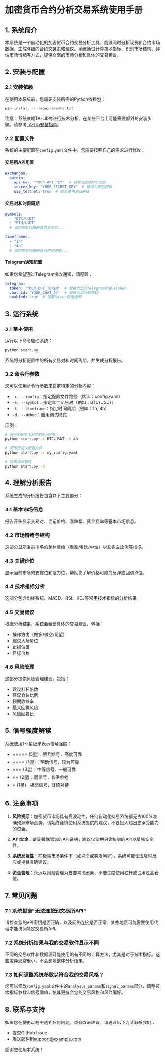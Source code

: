 # 加密货币合约分析交易系统使用手册

## 1. 系统简介

本系统是一个自动化的加密货币合约交易分析工具，能够同时分析现货和合约市场数据，生成详细的合约交易策略建议。系统通过计算技术指标、识别市场结构、评估市场情绪等方式，提供全面的市场分析和具体的交易建议。

## 2. 安装与配置

### 2.1 安装依赖

在使用本系统前，您需要安装所需的Python依赖包：

```bash
pip install -r requirements.txt
```

注意：系统依赖TA-Lib库进行技术分析，在某些平台上可能需要额外的安装步骤。请参考[TA-Lib安装指南](https://github.com/mrjbq7/ta-lib#dependencies)。

### 2.2 配置文件

系统的主要配置在`config.yaml`文件中，您需要按照自己的需求进行修改：

#### 交易所API配置

```yaml
exchanges:
  gateio:
    api_key: "YOUR_API_KEY"  # 替换为您的API密钥
    secret_key: "YOUR_SECRET_KEY"  # 替换为您的密钥
    use_testnet: true  # 是否使用测试网络
```

#### 交易对和时间周期

```yaml
symbols:
  - "BTC/USDT"
  - "ETH/USDT"
  # 添加您感兴趣的其他交易对...

timeframes:
  - "1h"
  - "4h"
  # 添加您感兴趣的其他时间周期...
```

#### Telegram通知配置

如果您希望通过Telegram接收通知，请配置：

```yaml
telegram:
  token: "YOUR_BOT_TOKEN"  # 替换为您的Telegram机器人Token
  chat_id: "YOUR_CHAT_ID"  # 替换为您的聊天ID
  enabled: true  # 设置为true启用通知
```

## 3. 运行系统

### 3.1 基本使用

运行以下命令启动系统：

```bash
python start.py
```

系统将分析配置中的所有交易对和时间周期，并生成分析报告。

### 3.2 命令行参数

您可以使用命令行参数来指定特定的分析内容：

- `-c, --config`：指定配置文件路径（默认：config.yaml）
- `-s, --symbol`：指定单个交易对（例如：BTC/USDT）
- `-t, --timeframe`：指定时间周期（例如：1h, 4h）
- `-d, --debug`：启用调试模式

示例：

```bash
# 仅分析BTC/USDT的4小时图
python start.py -s BTC/USDT -t 4h

# 使用自定义配置文件
python start.py -c my_config.yaml

# 启用调试模式
python start.py -d
```

## 4. 理解分析报告

系统生成的分析报告包含以下主要部分：

### 4.1 基本市场信息

报告开头显示交易对、当前价格、涨跌幅、资金费率等基本市场信息。

### 4.2 市场情绪与结构

这部分显示当前市场的整体情绪（看涨/看跌/中性）以及多空比例等指标。

### 4.3 关键价位

显示当前市场的支撑位和阻力位，帮助您了解价格可能的反弹或回调点位。

### 4.4 技术指标分析

这部分包含均线系统、MACD、RSI、KDJ等常用技术指标的分析结果。

### 4.5 交易建议

根据分析结果，系统会给出具体的交易建议，包括：

- 操作方向（做多/做空/观望）
- 建议入场价位
- 止损位置
- 目标价格

### 4.6 风险管理

这部分提供风险管理建议，包括：

- 建议杠杆倍数
- 建议仓位比例
- 预期收益率
- 最大回撤风险
- 风险回报比

## 5. 信号强度解读

系统使用1-5星级来表示信号强度：

- ⭐⭐⭐⭐⭐ (5星)：强烈信号，高度可靠
- ⭐⭐⭐⭐ (4星)：明确信号，较为可靠
- ⭐⭐⭐ (3星)：中等信号，一般可靠
- ⭐⭐ (2星)：弱信号，仅供参考
- ⭐ (1星)：极弱信号，谨慎对待

## 6. 注意事项

1. **风险提示**：加密货币市场具有高波动性，任何自动化交易系统都无法100%准确预测市场走势。请始终谨慎使用系统提供的建议，不要投入超出您承受能力的资金。

2. **API安全**：请妥善保管您的API密钥，建议仅使用只读权限的API以增强安全性。

3. **系统局限性**：在极端市场条件下（如闪崩或突发利好），系统可能无法及时反应或提供准确建议。

4. **资金管理**：永远以风险管理为首要考虑因素，不要过度使用杠杆或占用过高仓位。

## 7. 常见问题

### 7.1 系统报错"无法连接到交易所API"

请检查您的API密钥是否正确，以及网络连接是否正常。某些地区可能需要使用代理才能访问特定交易所API。

### 7.2 系统分析结果与我的交易软件显示不同

不同的交易软件和数据源可能使用略有不同的计算方法，尤其是对于技术指标。这些差异通常很小，不会影响整体分析结果。

### 7.3 如何调整系统参数以符合我的交易风格？

您可以修改`config.yaml`文件中的`analysis_params`和`signal_params`部分，调整技术指标参数和信号阈值，使其更符合您的交易风格和风险偏好。

## 8. 联系与支持

如果您在使用过程中遇到任何问题，或有改进建议，请通过以下方式联系我们：

- 提交GitHub Issue
- 发送邮件到support@example.com

感谢您使用本系统！